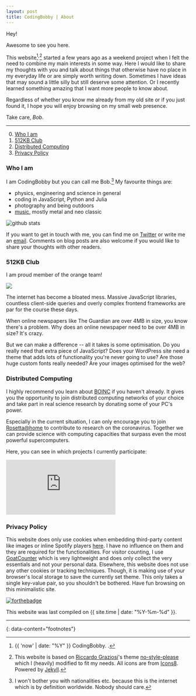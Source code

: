 ```yaml
---
layout: post
title: CodingBobby | About
---
```

Hey!

Awesome to see you here.

This website[^copyright]<sup>,</sup>[^style] started a few years ago as a weekend project when I felt the need to combine my main interests in some way.
Here I would like to share my thoughts with you and talk about things that otherwise have no place in my everyday life or are simply worth writing down.
Sometimes I have ideas that may sound a little silly but still deserve some attention.
Or I recently learned something amazing that I want more people to know about.

Regardless of whether you know me already from my old site or if you just found it, I hope you will enjoy browsing on my small web presence.

Take care, *Bob*.

---

0. [Who I am ](#who-i-am)
0. [512KB Club](#512kb-club)
0. [Distributed Computing](#distributed-computing)
0. [Privacy Policy](#privacy-policy)

### Who I am
I am CodingBobby but you can call me Bob.[^myself]
My favourite things are:

- physics, engineering and science in general
- coding in JavaScript, Python and Julia
- photography and being outdoors
- [music](/favourite-songs), mostly metal and neo classic

![github stats](https://github-readme-stats.vercel.app/api?username=CodingBobby&hide=contribs&show_icons=true&hide_border=true&title_color=000)

If you want to get in touch with me, you can find me on [Twitter](https://twitter.com/BobbyCoding) or write me an [email](mailto:contact@codingbobby.xyz).
Comments on blog posts are also welcome if you would like to share your thoughts with other readers.

### 512KB Club
I am proud member of the orange team!

<a href="https://512kb.club">
  <img src="https://512kb.club/assets/images/orange-team.svg"/>
</a>

The internet has become a bloated mess.
Massive JavaScript libraries, countless client-side queries and overly complex frontend frameworks are par for the course these days.

When online newspapers like The Guardian are over 4MB in size, you know there's a problem.
Why does an online newspaper need to be over 4MB in size?
It's crazy.

But we can make a difference -- all it takes is some optimisation.
Do you really need that extra piece of JavaScript?
Does your WordPress site need a theme that adds lots of functionality you're never going to use?
Are those huge custom fonts really needed?
Are your images optimised for the web?

### Distributed Computing
I highly recommend you learn about [BOINC](https://boinc.berkeley.edu) if you haven't already.
It gives you the opportunity to join distributed computing networks of your choice and take part in real science research by donating some of your PC's power.

Especially in the current situation, I can only encourage you to join [Rosetta@home](https://boinc.bakerlab.org/rosetta/) to contribute to research on the coronavirus.
Together we can provide science with computing capacities that surpass even the most powerful supercomputers.

Here, you can see in which projects I currently participate:

![Boinc Statistics](https://boinc.mundayweb.com/stats.php?userID=15403&trans=off "Boinc Statistics")

### Privacy Policy
This website does only use cookies when embedding third-party content like images or inline Spotify players [here](/blog/modern-musical-masterpieces).
I have no influence on them and they are required for the functionalities.
For visitor counting, I use [GoatCounter](https://www.goatcounter.com/) which is very lightweight and does only collect the very essentials and not your personal data.
Elsewhere, this website does not use any other cookies or tracking techniques.
Though, it is making use of your browser's local storage to save the currently set theme.
This only takes a single key-value pair, so you shouldn't be bothered.
Have fun browsing on this minimalistic site.

[![forthebadge](https://forthebadge.com/images/badges/built-with-love.svg)](https://forthebadge.com)

This website was last compiled on {{ site.time | date: "%Y-%m-%d" }}.

---
{: data-content="footnotes"}

[^copyright]: <span class="copyright_icon" alt="(c)"></span> {{ 'now' | date: "%Y" }} CodingBobby. <a href="https://creativecommons.org/licenses/by-nc-sa/4.0/" target="_blank" class="cc_list"><span class="cc_icon" alt="cc"></span> <span class="attribution_icon"></span> <span class="non_com_icon"></span> <span class="share_alike_icon"></span></a>. 

[^style]: This website is based on [Riccardo Graziosi](https://github.com/riggraz)'s theme [no-style-please](https://github.com/riggraz/no-style-please) which I (heavily) modified to fit my needs. All icons are from [Icons8](https://icons8.com). Powered by [Jekyll](https://jekyllrb.com).

[^myself]: I won't bother you with nationalities etc. because this is the internet which is by definition worldwide. Nobody should care.
